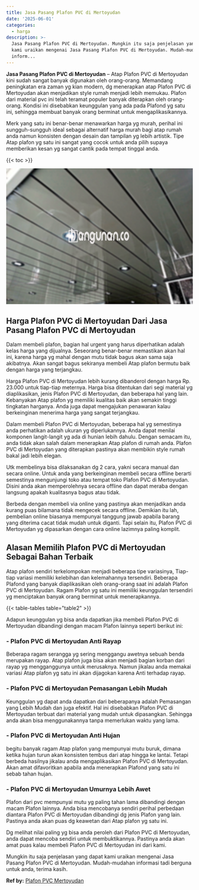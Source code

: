 ```yaml
---
title: Jasa Pasang Plafon PVC di Mertoyudan
date: '2025-06-01'
categories:
  - harga
description: >-
  Jasa Pasang Plafon PVC di Mertoyudan. Mungkin itu saja penjelasan yang dapat
  kami uraikan mengenai Jasa Pasang Plafon PVC di Mertoyudan. Mudah-mudahan
  inform...
---
```


**Jasa Pasang Plafon PVC di Mertoyudan** – Atap Plafon PVC di Mertoyudan kini sudah sangat banyak digunakan oleh orang-orang. Memandang peningkatan era zaman yg kian modern, dg menerapkan atap Plafon PVC di Mertoyudan akan menjadikan style rumah menjadi lebih memukau. Plafon dari material pvc ini telah teramat populer banyak diterapkan oleh orang-orang. Kondisi ini disebabkan keunggulan yang ada pada Plafond yg satu ini, sehingga membuat banyak orang berminat untuk mengaplikasikannya.

Merk yang satu ini benar-benar menawarkan harga yg murah, perihal ini sungguh-sungguh ideal sebagai alternatif harga murah bagi atap rumah anda namun konsisten dengan desain dan tampilan yg lebih artistik. Tipe Atap plafon yg satu ini sangat yang cocok untuk anda pilih supaya memberikan kesan yg sangat cantik pada tempat tinggal anda.

{{< toc >}}

![Jasa Pasang Plafon PVC di Mertoyudan](/images/flafond-pvc-murah07.png)

## Harga Plafon PVC di Mertoyudan Dari Jasa Pasang Plafon PVC di Mertoyudan

Dalam membeli plafon, bagian hal urgent yang harus diperhatikan adalah kelas harga yang dijualnya. Seseorang benar-benar memastikan akan hal ini, karena harga yg mahal dengan mutu tidak bagus akan sama saja akibatnya. Akan sangat bagus sekiranya membeli Atap plafon bermutu baik dengan harga yang terjangkau.

Harga Plafon PVC di Mertoyudan lebih kurang dibanderol dengan harga Rp. 23.000 untuk tiap-tiap meternya. Harga bisa ditentukan dari segi material yg diaplikasikan, jenis Plafon PVC di Mertoyudan, dan beberapa hal yang lain. Kebanyakan Atap plafon yg memiliki kualitas baik akan semakin tinggi tingkatan harganya. Anda juga dapat mengajukan penawaran kalau berkeinginan menerima harga yang sangat terjangkau.

Dalam membeli Plafon PVC di Mertoyudan, beberapa hal yg semestinya anda perhatikan adalah ukuran yg diperlukannya. Anda dapat menilai komponen langit-langit yg ada di hunian lebih dahulu. Dengan semacam itu, anda tidak akan salah dalam menerapkan Atap plafon di rumah anda. Plafon PVC di Mertoyudan yang diterapkan pastinya akan membikin style rumah bakal jadi lebih elegan.

Utk membelinya bisa dilaksanakan dg 2 cara, yakni secara manual dan secara online. Untuk anda yang berkeinginan membeli secara offline berarti semestinya mengunjungi toko atau tempat toko Plafon PVC di Mertoyudan. Disini anda akan memperolehnya secara offline dan dapat meraba dengan langsung apakah kualitasnya bagus atau tidak.

Berbeda dengan membeli via online yang pastinya akan menjadikan anda kurang puas bilamana tidak mengecek secara offline. Demikian itu lah, pembelian online biasanya mempunyai tanggung jawab apabila barang yang diterima cacat tidak mudah untuk diganti. Tapi selain itu, Plafon PVC di Mertoyudan yg dipasarkan dengan cara online lazimnya paling komplit.

## Alasan Memilih Plafon PVC di Mertoyudan Sebagai Bahan Terbaik

Atap plafon sendiri terkelompokan menjadi beberapa tipe variasinya, Tiap-tiap variasi memiliki kelebihan dan kelemahannya tersendiri. Beberapa Plafond yang banyak diaplikasikan oleh orang-orang saat ini adalah Plafon PVC di Mertoyudan. Ragam Plafon yg satu ini memiliki keunggulan tersendiri yg menciptakan banyak orang berminat untuk menerapkannya.

{{< table-tables table="table2" >}}

Adapun keunggulan yg bisa anda dapatkan jika membeli Plafon PVC di Mertoyudan dibandingi dengan macam Plafon lainnya seperti berikut ini:

### \- Plafon PVC di Mertoyudan Anti Rayap

Beberapa ragam serangga yg sering menggangu awetnya sebuah benda merupakan rayap. Atap plafon juga bisa akan menjadi bagian korban dari rayap yg mengganggunya untuk merusaknya. Namun jikalau anda memakai variasi Atap plafon yg satu ini akan dijagokan karena Anti terhadap rayap.

### \- Plafon PVC di Mertoyudan Pemasangan Lebih Mudah

Keunggulan yg dapat anda dapatkan dari beberapanya adalah Pemasangan yang Lebih Mudah dan juga efektif. Hal ini disebabkan Plafon PVC di Mertoyudan terbuat dari material yang mudah untuk dipasangkan. Sehingga anda akan bisa menggunakannya tanpa memerlukan waktu yang lama.

### \- Plafon PVC di Mertoyudan Anti Hujan

begitu banyak ragam Atap plafon yang mempunyai mutu buruk, dimana ketika hujan turun akan konsisten tembus dari atap hingga ke lantai. Tetapi berbeda hasilnya jikalau anda mengaplikasikan Plafon PVC di Mertoyudan. Akan amat difavoritkan apabila anda menerapkan Plafond yang satu ini sebab tahan hujan.

### \- Plafon PVC di Mertoyudan Umurnya Lebih Awet

Plafon dari pvc mempunyai mutu yg paling tahan lama dibandingi dengan macam Plafon lainnya. Anda bisa mencobanya sendiri perihal perbedaan diantara Plafon PVC di Mertoyudan dibandingi dg jenis Plafon yang lain. Pastinya anda akan puas dg keawetan dari Atap plafon yg satu ini.

Dg melihat nilai paling yg bisa anda peroleh dari Plafon PVC di Mertoyudan, anda dapat mencoba sendiri untuk membuktikannya. Pastinya anda akan amat puas kalau membeli Plafon PVC di Mertoyudan ini dari kami.

Mungkin itu saja penjelasan yang dapat kami uraikan mengenai Jasa Pasang Plafon PVC di Mertoyudan. Mudah-mudahan informasi tadi berguna untuk anda, terima kasih.

**Ref by:** [Plafon PVC Mertoyudan](https://id.wikipedia.org/wiki/Plafon)
